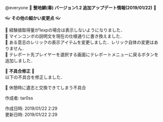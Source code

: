 @everyone 
:cherry_blossom:  **__整地鯖(春) バージョン1.2 追加アップデート情報(2019/01/22)__** :cherry_blossom:  


:eyeglasses: **__その他の細かい変更点__** :eyeglasses:    

:diamond_shape_with_a_dot_inside: 経験値取得量が1expの場合は表示しないようになりました．  
:diamond_shape_with_a_dot_inside: マインコンボの説明文を現在の仕様通りに書き換えました．  
:diamond_shape_with_a_dot_inside: ある意志のレリックの表示アイテムを変更しました．レリック自体の変更はありません．  
:diamond_shape_with_a_dot_inside: テレポート先プレイヤーを選択する画面にテレポートメニューに戻るボタンを追加しました．  


:bow: **__不具合修正__** :bow:   
以下の不具合を修正しました．  

:diamond_shape_with_a_dot_inside: 休憩時に遺志と交換できてしまう不具合  



作成者: tar0ss  

作成日時: 2019/01/22 2:29  
更新日時: 2019/01/22 2:29